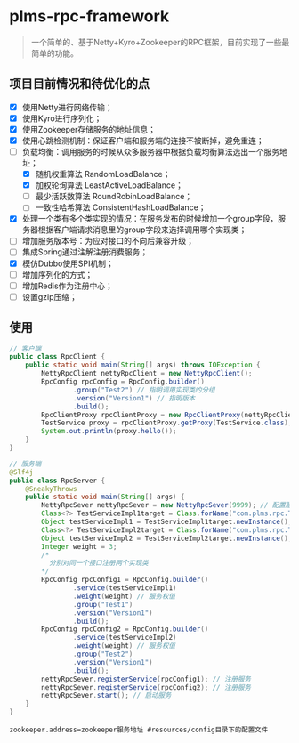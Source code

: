 # plms-rpc-framework
> 一个简单的、基于Netty+Kyro+Zookeeper的RPC框架，目前实现了一些最简单的功能。

## 项目目前情况和待优化的点

- [x] 使用Netty进行网络传输；
- [x] 使用Kyro进行序列化；
- [x] 使用Zookeeper存储服务的地址信息；
- [x] 使用心跳检测机制：保证客户端和服务端的连接不被断掉，避免重连；
- [ ] 负载均衡：调用服务的时候从众多服务器中根据负载均衡算法选出一个服务地址；
    - [x] 随机权重算法 RandomLoadBalance；
    - [x] 加权轮询算法 LeastActiveLoadBalance；
    - [ ] 最少活跃数算法 RoundRobinLoadBalance；
    - [ ] 一致性哈希算法 ConsistentHashLoadBalance；
- [x] 处理一个类有多个类实现的情况：在服务发布的时候增加一个group字段，服务器根据客户端请求消息里的group字段来选择调用哪个实现类；
- [ ] 增加服务版本号：为应对接口的不向后兼容升级；
- [ ] 集成Spring通过注解注册消费服务；
- [x] 模仿Dubbo使用SPI机制；
- [ ] 增加序列化的方式；
- [ ] 增加Redis作为注册中心；
- [ ] 设置gzip压缩；

## 使用

``` java
// 客户端
public class RpcClient {
    public static void main(String[] args) throws IOException {
        NettyRpcClient nettyRpcClient = new NettyRpcClient();
        RpcConfig rpcConfig = RpcConfig.builder()
                .group("Test2") // 指明调用实现类的分组
                .version("Version1") // 指明版本
                .build();
        RpcClientProxy rpcClientProxy = new RpcClientProxy(nettyRpcClient, rpcConfig);
        TestService proxy = rpcClientProxy.getProxy(TestService.class); // 获取服务接口类的代理类实例
        System.out.println(proxy.hello());
    }
}
```

```java
// 服务端
@Slf4j
public class RpcServer {
    @SneakyThrows
    public static void main(String[] args) {
        NettyRpcSever nettyRpcSever = new NettyRpcSever(9999); // 配置服务端口号
        Class<?> TestServiceImpl1target = Class.forName("com.plms.rpc.TestServiceImpl1");
        Object testServiceImpl1 = TestServiceImpl1target.newInstance();
        Class<?> TestServiceImpl2target = Class.forName("com.plms.rpc.TestServiceImpl2");
        Object testServiceImpl2 = TestServiceImpl2target.newInstance();
        Integer weight = 3;
        /*
          分别对同一个接口注册两个实现类
        */
        RpcConfig rpcConfig1 = RpcConfig.builder()
                .service(testServiceImpl1)
                .weight(weight) // 服务权值
                .group("Test1")
                .version("Version1")
                .build();
        RpcConfig rpcConfig2 = RpcConfig.builder()
                .service(testServiceImpl2)
                .weight(weight) // 服务权值
                .group("Test2")
                .version("Version1")
                .build();
        nettyRpcSever.registerService(rpcConfig1); // 注册服务
        nettyRpcSever.registerService(rpcConfig2); // 注册服务
        nettyRpcSever.start(); // 启动服务
    }
}
```

```properties
zookeeper.address=zookeeper服务地址 #resources/config目录下的配置文件
```

